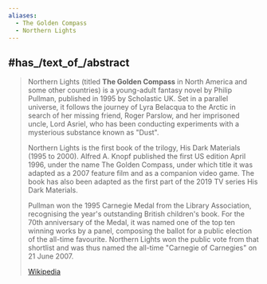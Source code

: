 ```yaml
---
aliases:
  - The Golden Compass
  - Northern Lights 
---
```


## #has_/text_of_/abstract 

> Northern Lights (titled **The Golden Compass** in North America and some other countries) 
> is a young-adult fantasy novel by Philip Pullman, published in 1995 by Scholastic UK. Set in a parallel universe, it follows the journey of Lyra Belacqua to the Arctic in search of her missing friend, Roger Parslow, and her imprisoned uncle, Lord Asriel, who has been conducting experiments with a mysterious substance known as "Dust".
>
> Northern Lights is the first book of the trilogy, His Dark Materials (1995 to 2000). Alfred A. Knopf published the first US edition April 1996, under the name The Golden Compass, under which title it was adapted as a 2007 feature film and as a companion video game. The book has also been adapted as the first part of the 2019 TV series His Dark Materials.
>
> Pullman won the 1995 Carnegie Medal from the Library Association, recognising the year's outstanding British children's book. For the 70th anniversary of the Medal, it was named one of the top ten winning works by a panel, composing the ballot for a public election of the all-time favourite. Northern Lights won the public vote from that shortlist and was thus named the all-time "Carnegie of Carnegies" on 21 June 2007.
>
> [Wikipedia](https://en.wikipedia.org/wiki/Northern%20Lights%20(Pullman%20novel)) 




